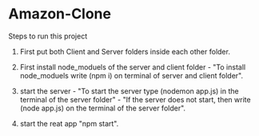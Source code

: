 # Amazon-Clone

Steps to run this project

1. First put both Client and Server folders inside each other folder.

2. First install node_moduels of the server and client folder - "To install node_moduels write (npm i) on terminal of server and client folder".

3. start the server - "To start the server type (nodemon app.js) in the terminal of the server folder" - "If the server does not start, then write (node app.js) on the terminal of the server folder".

4. start the reat app "npm start".
